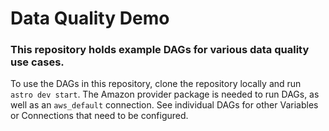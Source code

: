 # Data Quality Demo
### This repository holds example DAGs for various data quality use cases.

To use the DAGs in this repository, clone the repository locally and run `astro dev start`. The Amazon provider package is needed to run DAGs, as well as an `aws_default` connection. See individual DAGs for other Variables or Connections that need to be configured.
